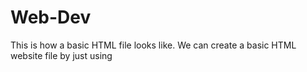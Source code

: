 # Web-Dev
This is how a basic HTML file looks like.
We can create a basic HTML website file by just using 
